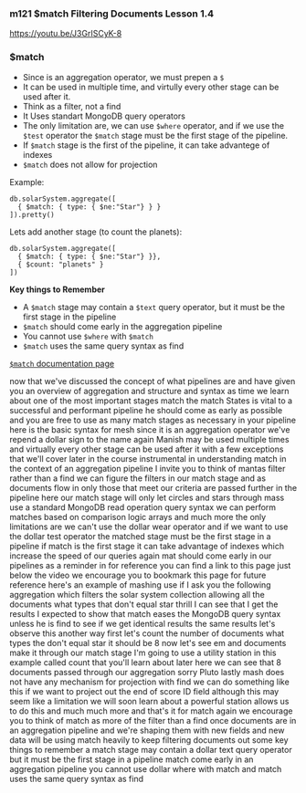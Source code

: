 ### m121 $match Filtering Documents Lesson 1.4

https://youtu.be/J3GrISCyK-8

### $match

* Since is an aggregation operator, we must prepen a `$`
* It can be used in multiple time, and virtully every other stage can be used after it.
* Think as a filter, not a find
* It Uses standart MongoDB query operators
* The only limitation are, we can use `$where` operator, and if we use the `$test` operator the `$match` stage must be the first stage of the pipeline.
* If `$match` stage is the first of the pipeline, it can take advantege of indexes
* `$match` does not allow for projection

Example:

```
db.solarSystem.aggregate([
  { $match: { type: { $ne:"Star"} } }
]).pretty()
```

Lets add another stage (to count the planets):

```
db.solarSystem.aggregate([
  { $match: { type: { $ne:"Star"} }},
  { $count: "planets" }
])
```

**Key things to Remember**

* A `$match` stage may contain a `$text` query operator, but it must be the first stage in the pipeline
* `$match` should come early in the aggregation pipeline
* You cannot use `$where` with `$match`
* `$match` uses the same query syntax as find


[`$match` documentation page](https://docs.mongodb.com/manual/reference/operator/aggregation/match/)


now that we've discussed the concept of
what pipelines are and have given you an
overview of aggregation and structure
and syntax as time we learn about one of
the most important stages match the
match States is vital to a successful
and performant pipeline he should come
as early as possible and you are free to
use as many match stages as necessary in
your pipeline here is the basic syntax
for mesh since it is an aggregation
operator we've repend a dollar sign to
the name again Manish may be used
multiple times and virtually every other
stage can be used after it with a few
exceptions that we'll cover later in the
course instrumental in understanding
match in the context of an aggregation
pipeline I invite you to think of mantas
filter rather than a find we can figure
the filters in our match stage and as
documents flow in only those that meet
our criteria are passed further in the
pipeline here our match stage will only
let circles and stars through mass use a
standard MongoDB read operation query
syntax we can perform matches based on
comparison logic arrays and much more
the only limitations are we can't use
the dollar wear operator and if we want
to use the dollar test operator the
matched stage must be the first stage in
a pipeline if match is the first stage
it can take advantage of indexes which
increase the speed of our queries again
mat should come early in our pipelines
as a reminder in for reference you can
find a link to this page just below the
video we encourage you to bookmark this
page for future reference here's an
example of mashing use if I ask you the
following aggregation which filters the
solar system collection allowing all the
documents what types that don't equal
star thrill I can see that I get the
results I expected to show that match
eases the MongoDB query syntax unless he
is find to see if we get identical
results the same results let's observe
this another way first let's count the
number of documents what types the don't
equal star it should be 8
now let's see em and documents make it
through our match stage I'm going to use
a utility station in this example called
count that you'll learn about later here
we can see that 8 documents passed
through our aggregation sorry Pluto
lastly mash does not have any mechanism
for projection with find we can do
something like this if we want to
project out the end of score ID field
although this may seem like a limitation
we will soon learn about a powerful
station allows us to do this and much
much more and that's it for match again
we encourage you to think of match as
more of the filter than a find once
documents are in an aggregation pipeline
and we're shaping them with new fields
and new data will be using match heavily
to keep filtering documents out some key
things to remember a match stage may
contain a dollar text query operator but
it must be the first stage in a pipeline
match come early in an aggregation
pipeline you cannot use dollar where
with match and match uses the same query
syntax as find